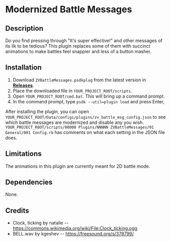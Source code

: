 # Modernized Battle Messages

## Description
Do you find pressing through "It's super effective!" and other messages of its ilk to be tedious? This plugin replaces some of them with succinct animations to make battles feel snappier and less of a button masher.

## Installation
1. Download `ZVBattleMessages.psdkplug` from the latest version in **[Releases](https://github.com/zhec9p/modernized-battle-messages/releases)**.
2. Place the downloaded file in `YOUR_PROJECT_ROOT/scripts`.
3. Open `YOUR_PROJECT_ROOT/cmd.bat`. This will bring up a command prompt.
4. In the command prompt, type `psdk --util=plugin load` and press Enter,

After installing the plugin, you can open `YOUR_PROJECT_ROOT/Data/configs/plugins/zv_battle_msg_config.json` to see which battle messages are modernized and disable any you wish. `YOUR_PROJECT_ROOT/scripts/00000 Plugins/NNNNN ZVBattleMessages/01 General/001 Config.rb` has comments on what each setting in the JSON file does.

## Limitations
The animations in this plugin are currently meant for 2D battle mode.

## Dependencies
None.

## Credits
- Clock, ticking by natalie -- https://commons.wikimedia.org/wiki/File:Clock_ticking.ogg
- BELL.wav by kgeshev -- https://freesound.org/s/378799/
